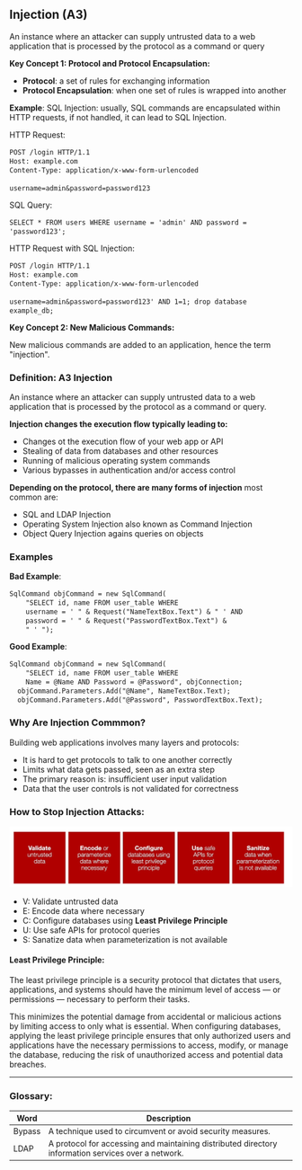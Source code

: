 ## Injection (A3)

An instance where an attacker can supply untrusted data to a web application that is processed by the protocol as a command or query

**Key Concept 1: Protocol and Protocol Encapsulation:**

- **Protocol**: a set of rules for exchanging information
- **Protocol Encapsulation**: when one set of rules is wrapped into another

**Example**:
SQL Injection: usually, SQL commands are encapsulated within HTTP requests, if
not handled, it can lead to SQL Injection.

HTTP Request:

```
POST /login HTTP/1.1
Host: example.com
Content-Type: application/x-www-form-urlencoded

username=admin&password=password123
```

SQL Query:

```
SELECT * FROM users WHERE username = 'admin' AND password = 'password123';
```

HTTP Request with SQL Injection:

```
POST /login HTTP/1.1
Host: example.com
Content-Type: application/x-www-form-urlencoded

username=admin&password=password123' AND 1=1; drop database example_db;
```

**Key Concept 2: New Malicious Commands:**

New malicious commands are added to an application, hence the term "injection".

### Definition: A3 Injection

An instance where an attacker can supply untrusted data to a web application that is processed by the protocol as a command or query.

**Injection changes the execution flow typically leading to:**

- Changes ot the execution flow of your web app or API
- Stealing of data from databases and other resources
- Running of malicious operating system commands
- Various bypasses in authentication and/or access control

**Depending on the protocol, there are many forms of injection** most common are:

- SQL and LDAP Injection
- Operating System Injection also known as Command Injection
- Object Query Injection agains queries on objects

### Examples

**Bad Example**:

```
SqlCommand objCommand = new SqlCommand(
    "SELECT id, name FROM user_table WHERE
    username = ' " & Request("NameTextBox.Text") & " ' AND
    password = ' " & Request("PasswordTextBox.Text") &
    " ' ");
```

**Good Example**:

```
SqlCommand objCommand = new SqlCommand(
    "SELECT id, name FROM user_table WHERE
    Name = @Name AND Password = @Password", objConnection;
  objCommand.Parameters.Add("@Name", NameTextBox.Text);
  objCommand.Parameters.Add("@Password", PasswordTextBox.Text);
```

### Why Are Injection Commmon?

Building web applications involves many layers and protocols:

- It is hard to get protocols to talk to one another correctly
- Limits what data gets passed, seen as an extra step
- The primary reason is: insufficient user input validation
- Data that the user controls is not validated for correctness

### How to Stop Injection Attacks:

![How to Stop Injection Attacks](./images/vecus.jpeg)

- V: Validate untrusted data
- E: Encode data where necessary
- C: Configure databases using **Least Privilege Principle**
- U: Use safe APIs for protocol queries
- S: Sanatize data when parameterization is not available

#### Least Privilege Principle:

The least privilege principle is a security protocol that dictates that users, applications, and systems should have the minimum level of access — or permissions — necessary to perform their tasks.

This minimizes the potential damage from accidental or malicious actions by limiting access to only what is essential. When configuring databases, applying the least privilege principle ensures that only authorized users and applications have the necessary permissions to access, modify, or manage the database, reducing the risk of unauthorized access and potential data breaches.

---

### Glossary:

| Word   | Description                                                                                         |
| ------ | --------------------------------------------------------------------------------------------------- |
| Bypass | A technique used to circumvent or avoid security measures.                                          |
| LDAP   | A protocol for accessing and maintaining distributed directory information services over a network. |
